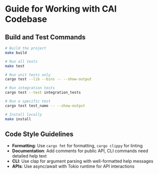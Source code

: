 # Guide for Working with CAI Codebase

## Build and Test Commands

```bash
# Build the project
make build

# Run all tests
make test

# Run unit tests only
cargo test --lib --bins -- --show-output

# Run integration tests
cargo test --test integration_tests

# Run a specific test
cargo test test_name -- --show-output

# Install locally
make install
```


## Code Style Guidelines

- **Formatting**: Use `cargo fmt` for formatting, `cargo clippy` for linting
- **Documentation**: Add comments for public API, CLI commands need detailed help text
- **CLI**: Use clap for argument parsing with well-formatted help messages
- **APIs**: Use async/await with Tokio runtime for API interactions
